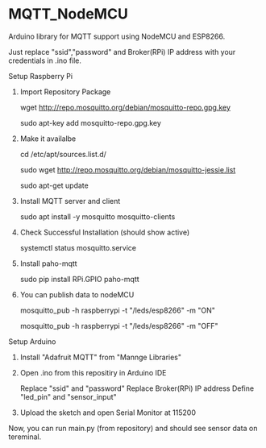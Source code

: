 # MQTT_NodeMCU

Arduino library for MQTT support using NodeMCU and ESP8266.

Just replace "ssid","password" and Broker(RPi) IP address with your credentials in .ino file.

Setup Raspberry Pi

1. Import Repository Package

    wget http://repo.mosquitto.org/debian/mosquitto-repo.gpg.key
  
    sudo apt-key add mosquitto-repo.gpg.key


2. Make it availalbe

    cd /etc/apt/sources.list.d/
    
    sudo wget http://repo.mosquitto.org/debian/mosquitto-jessie.list
    
    sudo apt-get update
  
3. Install MQTT server and client

    sudo apt install -y mosquitto mosquitto-clients

4. Check Successful Installation (should show active)

    systemctl status mosquitto.service 

5. Install paho-mqtt 

    sudo pip install RPi.GPIO paho-mqtt

6. You can publish data to nodeMCU

    mosquitto_pub -h raspberrypi -t "/leds/esp8266" -m "ON"
    
    mosquitto_pub -h raspberrypi -t "/leds/esp8266" -m "OFF"


Setup Arduino

1. Install "Adafruit MQTT" from "Mannge Libraries"

2. Open .ino from this repositiry in Arduino IDE

    Replace "ssid" and "password" 
    Replace Broker(RPi) IP address
    Define "led_pin" and "sensor_input"
    
3. Upload the sketch and open Serial Monitor at 115200


Now, you can run main.py (from repository) and should see sensor data on tereminal.
